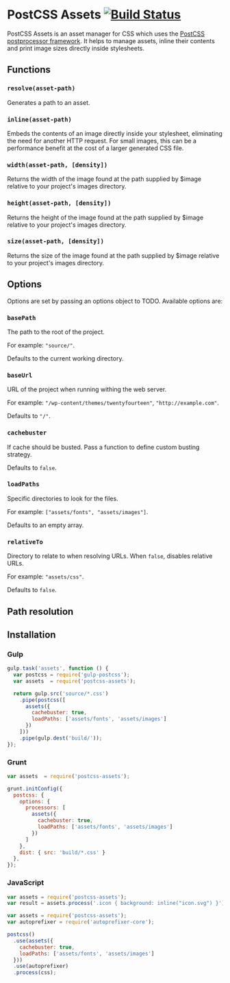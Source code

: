 PostCSS Assets [![Build Status](https://travis-ci.org/borodean/postcss-assets.svg?branch=develop)](https://travis-ci.org/borodean/postcss-assets)
==============

PostCSS Assets is an asset manager for CSS which uses the [PostCSS postprocessor framework](https://github.com/postcss/postcss). It helps to manage assets, inline their contents and print image sizes directly inside stylesheets.

Functions
---------

### `resolve(asset-path)`
Generates a path to an asset.

### `inline(asset-path)`
Embeds the contents of an image directly inside your stylesheet, eliminating the need for another HTTP request. For small images, this can be a performance benefit at the cost of a larger generated CSS file.

### `width(asset-path, [density])`
Returns the width of the image found at the path supplied by $image relative to your project's images directory.

### `height(asset-path, [density])`
Returns the height of the image found at the path supplied by $image relative to your project's images directory.

### `size(asset-path, [density])`
Returns the size of the image found at the path supplied by $image relative to your project's images directory.

Options
-------

Options are set by passing an options object to TODO. Available options are:

### `basePath`
The path to the root of the project.

For example: `"source/"`.

Defaults to the current working directory.

### `baseUrl`
URL of the project when running withing the web server.

For example: `"/wp-content/themes/twentyfourteen"`, `"http://example.com"`.

Defaults to `"/"`.

### `cachebuster`
If cache should be busted. Pass a function to define custom busting strategy.

Defaults to `false`.

### `loadPaths`
Specific directories to look for the files.

For example: `["assets/fonts", "assets/images"]`.

Defaults to an empty array.

### `relativeTo`
Directory to relate to when resolving URLs. When `false`, disables relative URLs.

For example: `"assets/css"`.

Defaults to `false`.

Path resolution
---------------

Installation
------------

### Gulp

```js
gulp.task('assets', function () {
  var postcss = require('gulp-postcss');
  var assets  = require('postcss-assets');

  return gulp.src('source/*.css')
    .pipe(postcss([
      assets({
        cachebuster: true,
        loadPaths: ['assets/fonts', 'assets/images']
      })
    ]))
    .pipe(gulp.dest('build/'));
});
```

### Grunt

```js
var assets  = require('postcss-assets');

grunt.initConfig({
  postcss: {
    options: {
      processors: [
        assets({
          cachebuster: true,
          loadPaths: ['assets/fonts', 'assets/images']
        })
      ]
    },
    dist: { src: 'build/*.css' }
  },
});
```

### JavaScript

```js
var assets = require('postcss-assets');
var result = assets.process('.icon { background: inline("icon.svg") }').css;
```

```js
var assets = require('postcss-assets');
var autoprefixer = require('autoprefixer-core');

postcss()
  .use(assets({
    cachebuster: true,
    loadPaths: ['assets/fonts', 'assets/images']
  }))
  .use(autoprefixer)
  .process(css);
```
